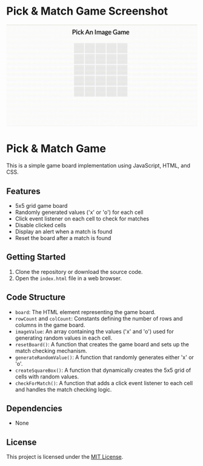# Pick & Match Game Screenshot

![Image Picker](./image_picker.gif "Image Picker")

# Pick & Match Game

This is a simple game board implementation using JavaScript, HTML, and CSS.

## Features

- 5x5 grid game board
- Randomly generated values ('x' or 'o') for each cell
- Click event listener on each cell to check for matches
- Disable clicked cells
- Display an alert when a match is found
- Reset the board after a match is found

## Getting Started

1. Clone the repository or download the source code.
2. Open the `index.html` file in a web browser.

## Code Structure

- `board`: The HTML element representing the game board.
- `rowCount` and `colCount`: Constants defining the number of rows and columns in the game board.
- `imageValue`: An array containing the values ('x' and 'o') used for generating random values in each cell.
- `resetBoard()`: A function that creates the game board and sets up the match checking mechanism.
- `generateRandomValue()`: A function that randomly generates either 'x' or 'o'.
- `createSquareBox()`: A function that dynamically creates the 5x5 grid of cells with random values.
- `checkForMatch()`: A function that adds a click event listener to each cell and handles the match checking logic.

## Dependencies

- None

## License

This project is licensed under the [MIT License](LICENSE).
